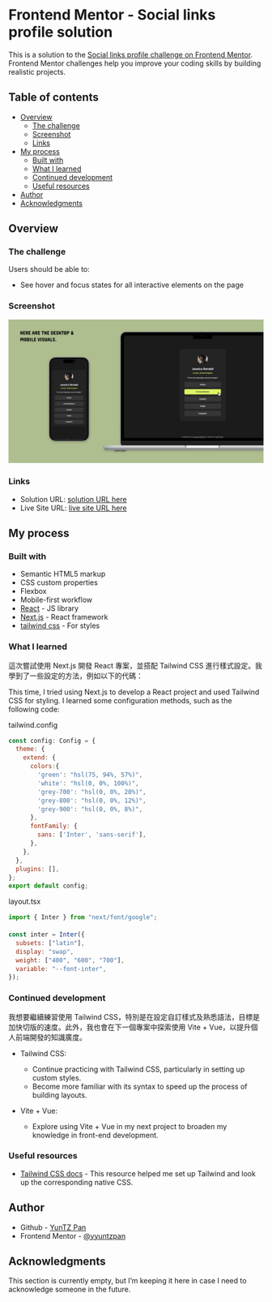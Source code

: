 # Frontend Mentor - Social links profile solution

This is a solution to the [Social links profile challenge on Frontend Mentor](https://www.frontendmentor.io/challenges/social-links-profile-UG32l9m6dQ). Frontend Mentor challenges help you improve your coding skills by building realistic projects.

## Table of contents

- [Overview](#overview)
  - [The challenge](#the-challenge)
  - [Screenshot](#screenshot)
  - [Links](#links)
- [My process](#my-process)
  - [Built with](#built-with)
  - [What I learned](#what-i-learned)
  - [Continued development](#continued-development)
  - [Useful resources](#useful-resources)
- [Author](#author)
- [Acknowledgments](#acknowledgments)

## Overview

### The challenge

Users should be able to:

- See hover and focus states for all interactive elements on the page

### Screenshot

![](./screenshot.jpg)

### Links

- Solution URL: [solution URL here](https://github.com/yyuntzpan/social-links-profile/tree/main/src/app)
- Live Site URL: [live site URL here](https://social-links-profile-tau-gray.vercel.app/)

## My process

### Built with

- Semantic HTML5 markup
- CSS custom properties
- Flexbox
- Mobile-first workflow
- [React](https://reactjs.org/) - JS library
- [Next.js](https://nextjs.org/) - React framework
- [tailwind css](https://tailwindcss.com/) - For styles


### What I learned

這次嘗試使用 Next.js 開發 React 專案，並搭配 Tailwind CSS 進行樣式設定。我學到了一些設定的方法，例如以下的代碼：

This time, I tried using Next.js to develop a React project and used Tailwind CSS for styling. I learned some configuration methods, such as the following code:

tailwind.config
```js
const config: Config = {
  theme: {
    extend: {
      colors:{
        'green': "hsl(75, 94%, 57%)",
        'white': "hsl(0, 0%, 100%)",
        'grey-700': "hsl(0, 0%, 20%)",
        'grey-800': "hsl(0, 0%, 12%)",
        'grey-900': "hsl(0, 0%, 8%)",
      },
      fontFamily: {
        sans: ['Inter', 'sans-serif'],
      },
    },
  },
  plugins: [],
};
export default config;
```
layout.tsx
```js
import { Inter } from "next/font/google";

const inter = Inter({
  subsets: ["latin"],
  display: "swap",
  weight: ["400", "600", "700"],
  variable: "--font-inter",
});
```
### Continued development

我想要繼續練習使用 Tailwind CSS，特別是在設定自訂樣式及熟悉語法，目標是加快切版的速度。此外，我也會在下一個專案中探索使用 Vite + Vue，以提升個人前端開發的知識廣度。

- Tailwind CSS:

  - Continue practicing with Tailwind CSS, particularly in setting up custom styles.
  - Become more familiar with its syntax to speed up the process of building layouts.

- Vite + Vue:

  - Explore using Vite + Vue in my next project to broaden my knowledge in front-end development.


### Useful resources

- [Tailwind CSS docs](https://tailwindcss.com/docs/installation) - This resource helped me set up Tailwind and look up the corresponding native CSS.

## Author

- Github - [YunTZ Pan](https://github.com/yyuntzpan)
- Frontend Mentor - [@yyuntzpan](https://www.frontendmentor.io/profile/yyuntzpan)


## Acknowledgments

This section is currently empty, but I’m keeping it here in case I need to acknowledge someone in the future.

